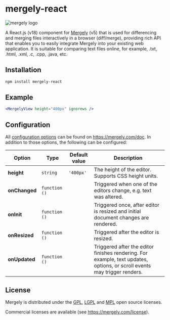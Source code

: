 # mergely-react

![mergely logo](https://www.mergely.com/images/mergely.png)

A React.js (v18) component for [Mergely](https://mergely.com) (v5) that is used for differencing and merging files interactively in a browser (diff/merge), providing rich API that enables you to easily integrate Mergely into your existing web application. It is suitable for comparing text files online, for example, .txt, .html, .xml, .c, .cpp, .java, etc.

## Installation

```bash
npm install mergely-react
```

## Example

```jsx
<MergelyView height="400px" ignorews />
```

## Configuration

All [configuration options](https://mergely.com/doc#options) can be found on https://mergely.com/doc. In addition to those options, the following can be configured:

|Option|Type|Default value|Description|
|------|----|-------------|-----------|
|**height**|`string`|`'400px'`|The height of the editor. Supports CSS height units.|
|**onChanged**|`function ()`| |Triggered when one of the editors change, e.g. text was altered.|
|**onInit**|`function ()`| |Triggered once, after editor is resized and initial document changes are rendered.|
|**onResized**|`function ()`| |Triggered after the editor is resized.|
|**onUpdated**|`function ()`| |Triggered after the editor finishes rendering. For example, text updates, options, or scroll events may trigger renders. |


## License

Mergely is distributed under the [GPL](http://www.gnu.org/licenses/gpl.html), [LGPL](http://www.gnu.org/licenses/lgpl.html) and [MPL](http://www.mozilla.org/MPL/MPL-1.1.html) open source licenses.

Commercial licenses are available (see https://mergely.com/license).
